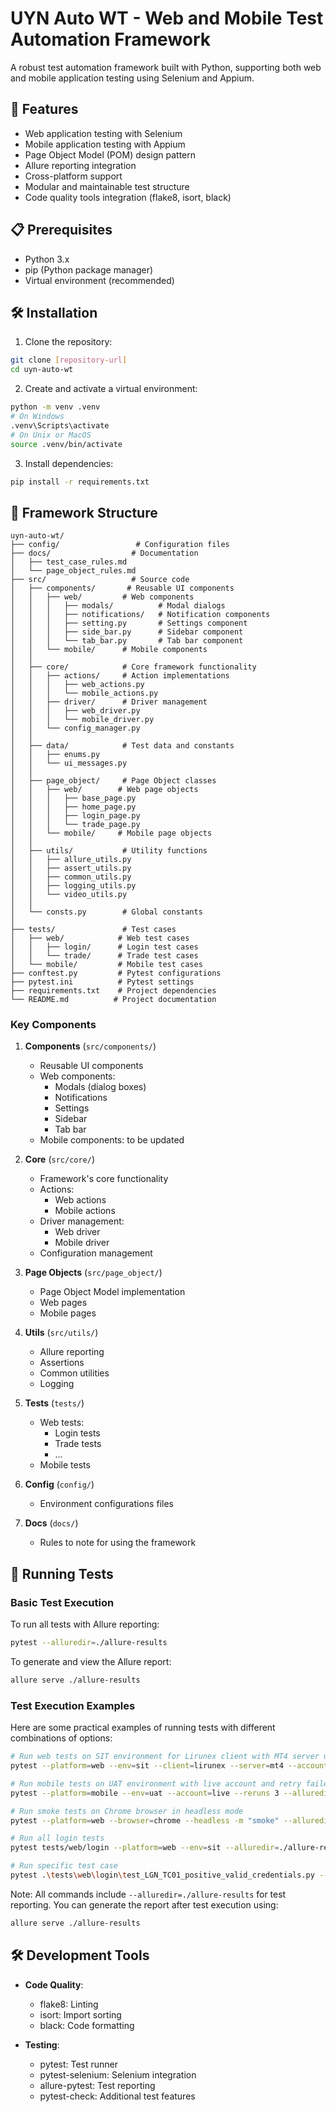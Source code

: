# UYN Auto WT - Web and Mobile Test Automation Framework

A robust test automation framework built with Python, supporting both web and mobile application testing using Selenium and Appium.

## 🚀 Features

- Web application testing with Selenium
- Mobile application testing with Appium
- Page Object Model (POM) design pattern
- Allure reporting integration
- Cross-platform support
- Modular and maintainable test structure
- Code quality tools integration (flake8, isort, black)

## 📋 Prerequisites

- Python 3.x
- pip (Python package manager)
- Virtual environment (recommended)

## 🛠️ Installation

1. Clone the repository:
```bash
git clone [repository-url]
cd uyn-auto-wt
```

2. Create and activate a virtual environment:
```bash
python -m venv .venv
# On Windows
.venv\Scripts\activate
# On Unix or MacOS
source .venv/bin/activate
```

3. Install dependencies:
```bash
pip install -r requirements.txt
```

## 📁 Framework Structure

```
uyn-auto-wt/
├── config/                 # Configuration files
├── docs/                  # Documentation
│   ├── test_case_rules.md
│   └── page_object_rules.md
├── src/                   # Source code
│   ├── components/       # Reusable UI components
│   │   ├── web/         # Web components
│   │   │   ├── modals/          # Modal dialogs
│   │   │   ├── notifications/   # Notification components
│   │   │   ├── setting.py       # Settings component
│   │   │   ├── side_bar.py      # Sidebar component
│   │   │   └── tab_bar.py       # Tab bar component
│   │   └── mobile/      # Mobile components
│   │
│   ├── core/            # Core framework functionality
│   │   ├── actions/     # Action implementations
│   │   │   ├── web_actions.py
│   │   │   └── mobile_actions.py
│   │   ├── driver/      # Driver management
│   │   │   ├── web_driver.py
│   │   │   └── mobile_driver.py
│   │   └── config_manager.py
│   │
│   ├── data/            # Test data and constants
│   │   ├── enums.py
│   │   └── ui_messages.py
│   │
│   ├── page_object/     # Page Object classes
│   │   ├── web/        # Web page objects
│   │   │   ├── base_page.py
│   │   │   ├── home_page.py
│   │   │   ├── login_page.py
│   │   │   └── trade_page.py
│   │   └── mobile/     # Mobile page objects
│   │
│   ├── utils/           # Utility functions
│   │   ├── allure_utils.py
│   │   ├── assert_utils.py
│   │   ├── common_utils.py
│   │   ├── logging_utils.py
│   │   └── video_utils.py
│   │
│   └── consts.py        # Global constants
│
├── tests/               # Test cases
│   ├── web/            # Web test cases
│   │   ├── login/      # Login test cases
│   │   └── trade/      # Trade test cases
│   └── mobile/         # Mobile test cases
├── conftest.py         # Pytest configurations
├── pytest.ini          # Pytest settings
├── requirements.txt    # Project dependencies
└── README.md          # Project documentation
```

### Key Components

1. **Components** (`src/components/`)
   - Reusable UI components
   - Web components:
     - Modals (dialog boxes)
     - Notifications
     - Settings
     - Sidebar
     - Tab bar
   - Mobile components: to be updated

2. **Core** (`src/core/`)
   - Framework's core functionality
   - Actions:
     - Web actions
     - Mobile actions
   - Driver management:
     - Web driver
     - Mobile driver
   - Configuration management

3. **Page Objects** (`src/page_object/`)
   - Page Object Model implementation
   - Web pages
   - Mobile pages

4. **Utils** (`src/utils/`)
   - Allure reporting
   - Assertions
   - Common utilities
   - Logging

5. **Tests** (`tests/`)
   - Web tests:
     - Login tests
     - Trade tests
     - ...
   - Mobile tests

6. **Config** (`config/`)
   - Environment configurations files

7. **Docs** (`docs/`)
   - Rules to note for using the framework

## 🧪 Running Tests

### Basic Test Execution

To run all tests with Allure reporting:
```bash
pytest --alluredir=./allure-results
```

To generate and view the Allure report:
```bash
allure serve ./allure-results
```

### Test Execution Examples

Here are some practical examples of running tests with different combinations of options:

```bash
# Run web tests on SIT environment for Lirunex client with MT4 server using demo and live account
pytest --platform=web --env=sit --client=lirunex --server=mt4 --account=demo,live --alluredir=./allure-results

# Run mobile tests on UAT environment with live account and retry failed tests
pytest --platform=mobile --env=uat --account=live --reruns 3 --alluredir=./allure-results

# Run smoke tests on Chrome browser in headless mode
pytest --platform=web --browser=chrome --headless -m "smoke" --alluredir=./allure-results

# Run all login tests
pytest tests/web/login --platform=web --env=sit --alluredir=./allure-results

# Run specific test case
pytest .\tests\web\login\test_LGN_TC01_positive_valid_credentials.py --platform=web --env=sit --alluredir=./allure-results
```

Note: All commands include `--alluredir=./allure-results` for test reporting. You can generate the report after test execution using:
```bash
allure serve ./allure-results
```

## 🛠️ Development Tools

- **Code Quality**:
  - flake8: Linting
  - isort: Import sorting
  - black: Code formatting

- **Testing**:
  - pytest: Test runner
  - pytest-selenium: Selenium integration
  - allure-pytest: Test reporting
  - pytest-check: Additional test features
